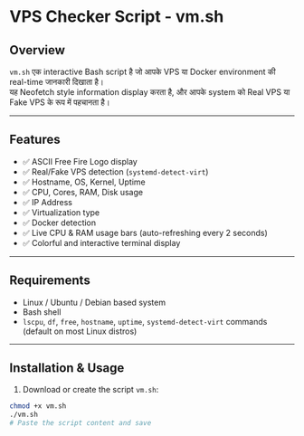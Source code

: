 # VPS Checker Script - vm.sh

## Overview
`vm.sh` एक interactive Bash script है जो आपके VPS या Docker environment की real-time जानकारी दिखाता है।  
यह Neofetch style information display करता है, और आपके system को Real VPS या Fake VPS के रूप में पहचानता है।  

---

## Features
- ✅ ASCII Free Fire Logo display  
- ✅ Real/Fake VPS detection (`systemd-detect-virt`)  
- ✅ Hostname, OS, Kernel, Uptime  
- ✅ CPU, Cores, RAM, Disk usage  
- ✅ IP Address  
- ✅ Virtualization type  
- ✅ Docker detection  
- ✅ Live CPU & RAM usage bars (auto-refreshing every 2 seconds)  
- ✅ Colorful and interactive terminal display  

---

## Requirements
- Linux / Ubuntu / Debian based system  
- Bash shell  
- `lscpu`, `df`, `free`, `hostname`, `uptime`, `systemd-detect-virt` commands (default on most Linux distros)  

---

## Installation & Usage

1. Download or create the script `vm.sh`:

```bash
chmod +x vm.sh
./vm.sh
# Paste the script content and save
